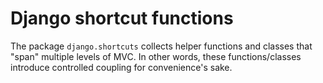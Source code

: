 # Django shortcut functions

The package `django.shortcuts` collects helper functions and classes that "span" multiple levels of MVC. In other words, these functions/classes introduce controlled coupling for convenience's sake.